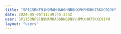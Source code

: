 ```yaml
---
title: "SP115RNF91N9MAMHA06HNB8NXVHPMXHH75KXC91YH"
date: 2024-05-06T11:49:45.354Z
user: SP115RNF91N9MAMHA06HNB8NXVHPMXHH75KXC91YH
layout: "users"
---
```

    